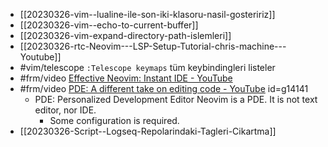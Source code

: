 
- [[20230326-vim--lualine-ile-son-iki-klasoru-nasil-gosteririz]]
- [[20230326-vim--echo-to-current-buffer]]
- [[20230326-vim-expand-directory-path-islemleri]]
- [[20230326-rtc-Neovim---LSP-Setup-Tutorial-chris-machine---Youtube]]
- #vim/telescope `:Telescope keymaps` tüm keybindingleri listeler
- #frm/video [Effective Neovim: Instant IDE - YouTube](https://www.youtube.com/watch?v=stqUbv-5u2s)
- #frm/video [PDE: A different take on editing code - YouTube](https://www.youtube.com/watch?v=QMVIJhC9Veg) id=g14141
	- PDE: Personalized Development Editor
		Neovim is a PDE.
		It is not text editor, nor IDE.
		- Some configuration is required.
- [[20230326-Script--Logseq-Repolarindaki-Tagleri-Cikartma]]

